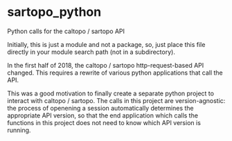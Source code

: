 # sartopo_python
Python calls for the caltopo / sartopo API

Initially, this is just a module and not a package, so, just place this file directly in your module search path (not in a subdirectory).

In the first half of 2018, the caltopo / sartopo http-request-based API changed.  This requires a rewrite of various python applications that call the API.

This was a good motivation to finally create a separate python project to interact with caltopo / sartopo.  The calls in this project are version-agnostic: the process of openening a session automatically determines the appropriate API version, so that the end application which calls the functions in this project does not need to know which API version is running.
